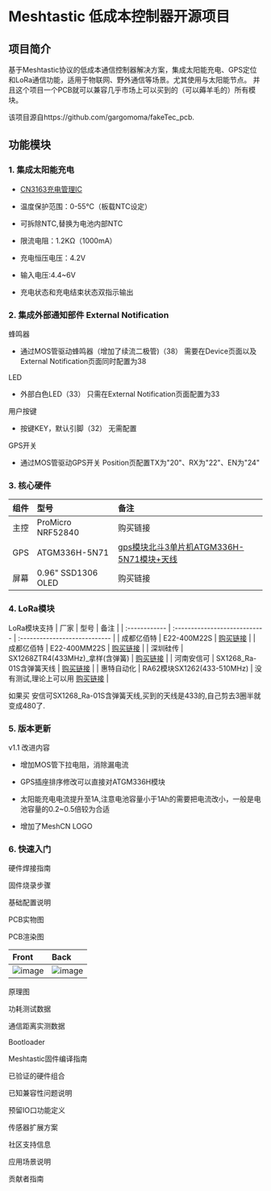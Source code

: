 # Meshtastic 低成本控制器开源项目
## 项目简介
基于Meshtastic协议的低成本通信控制器解决方案，集成太阳能充电、GPS定位和LoRa通信功能，适用于物联网、野外通信等场景。尤其使用与太阳能节点。
并且这个项目一个PCB就可以兼容几乎市场上可以买到的（可以薅羊毛的）所有模块。

该项目源自https://github.com/gargomoma/fakeTec_pcb.

## 功能模块
### 1. 集成太阳能充电

  - [CN3163充电管理IC](https://item.szlcsc.com/582671.html?fromZone=s_s__%2522C559031%2522&spm=sc.gb.xh1.zy.n___sc.hm.hd.ss&t=1739525886502&s=1739525886502&lcsc_vid=FgJaXlFRTwdWBgAAEVBdAlEARwMIVVxUFVENAQdTRAAxVlNVTlRcUlxfR1FbXjtW)
  
  - 温度保护范围：0-55°C（板载NTC设定）
  
  - 可拆除NTC,替换为电池内部NTC
  
  - 限流电阻：1.2KΩ（1000mA）
  
  - 充电恒压电压：4.2V
  
  - 输入电压:4.4~6V
  
  - 充电状态和充电结束状态双指示输出


### 2. 集成外部通知部件 External Notification

蜂鸣器
- 通过MOS管驱动蜂鸣器（增加了续流二极管)（38）
  需要在Device页面以及External Notification页面同时配置为38

LED
- 外部白色LED（33）
  只需在External Notification页面配置为33

用户按键
- 按键KEY，默认引脚（32）
  无需配置

GPS开关
- 通过MOS管驱动GPS开关
  Position页配置TX为"20"、RX为"22"、EN为"24"


### 3. 核心硬件
| 组件 | 型号 | 备注 |
| :------------ | :---------------------------- | :---------------------------- |
| 主控 | ProMicro NRF52840 | 购买链接 |
| GPS | ATGM336H-5N71 | [gps模块北斗3单片机ATGM336H-5N71模块+天线](https://item.taobao.com/item.htm?id=649721823963&_u=e1fg9to3077) |
| 屏幕 | 0.96" SSD1306 OLED | 购买链接 |



### 4. LoRa模块
LoRa模块支持
| 厂家 | 型号 | 备注 |
| :------------ | :---------------------------- | :---------------------------- |
| 成都亿佰特 | E22-400M22S | [购买链接](https://item.taobao.com/item.htm?id=571626367408&_u=e1fg9toef8a) |
| 成都亿佰特 | E22-400MM22S | [购买链接](https://item.taobao.com/item.htm?id=571626367408&_u=e1fg9toef8a) |
| 深圳硅传 | SX1268ZTR4(433MHz)_拿样(含弹簧) | [购买链接](https://item.taobao.com/item.htm?id=631724138123&_u=e1fg9to418f) |
| 河南安信可 | SX1268_Ra-01S含弹簧天线 | [购买链接](https://item.taobao.com/item.htm?id=627657133308&_u=e1fg9toe418) |
| 惠特自动化 | RA62模块SX1262(433-510MHz) | 没有测试,理论上可以用 [购买链接](https://item.taobao.com/item.htm?id=687692791680&_u=e1fg9toe418) |

如果买 安信可SX1268_Ra-01S含弹簧天线,买到的天线是433的,自己剪去3圈半就变成480了.


### 5. 版本更新
v1.1 改进内容

- 增加MOS管下拉电阻，消除漏电流

- GPS插座排序修改可以直接对ATGM336H模块

- 太阳能充电电流提升至1A,注意电池容量小于1Ah的需要把电流改小，一般是电池容量的0.2~0.5倍较为合适

- 增加了MeshCN LOGO 

### 6. 快速入门

硬件焊接指南

固件烧录步骤

基础配置说明

PCB实物图


PCB渲染图
 
| Front | Back |
| :------------ | :---------------------------- |
|![image]() | ![image]() |



原理图 

功耗测试数据

通信距离实测数据

Bootloader

Meshtastic固件编译指南



已验证的硬件组合

已知兼容性问题说明



预留IO口功能定义

传感器扩展方案

社区支持信息

应用场景说明

贡献者指南

